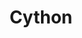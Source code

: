 ---
layout: toctree
title: Cython
permalink: /blog/coding/md/
parent: /blog/coding/


previewchild: true
enumerategrandchild: true
previewgrandchild: true
---